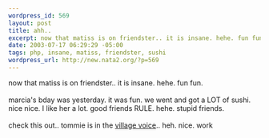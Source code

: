 ```yaml
--- 
wordpress_id: 569
layout: post
title: ahh..
excerpt: now that matiss is on friendster.. it is insane. hehe. fun fun.marcia's bday was yesterday. it was fun. we went and got a LOT of sushi. nice nice. I like her a lot. good friends RULE. hehe. stupid friends.check this out.. tommie is in the village voice.. heh. nice. work
date: 2003-07-17 06:29:29 -05:00
tags: php, insane, matiss, friendster, sushi
wordpress_url: http://new.nata2.org/?p=569
---
```

now that matiss is on friendster.. it is insane. hehe. fun fun.<br/><br/>marcia's bday was yesterday. it was fun. we went and got a LOT of sushi. nice nice. I like her a lot. good friends RULE. hehe. stupid friends.<br/><br/>check this out.. tommie is in the <a href="http://www.villagevoice.com/issues/0329/flylife.php">village voice</a>.. heh. nice. work
